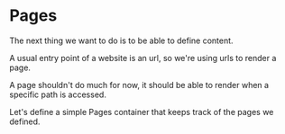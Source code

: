 # Pages

The next thing we want to do is to be able to define content.

A usual entry point of a website is an url, so we're using urls to render a page.

A page shouldn't do much for now, it should be able to render when a specific path is accessed.

Let's define a simple Pages container that keeps track of the pages we defined.